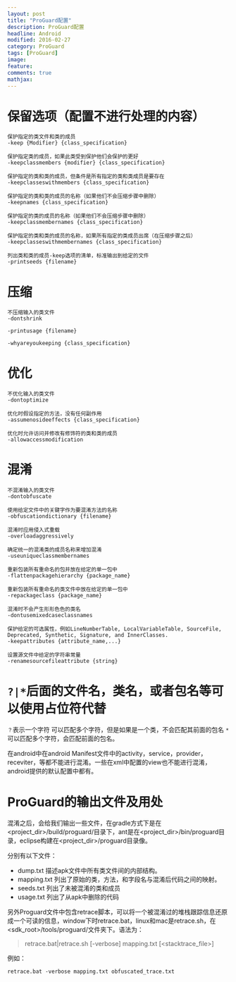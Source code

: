 ```yaml
---
layout: post
title: "ProGuard配置"
description: ProGuard配置
headline: Android
modified: 2016-02-27
category: ProGuard
tags: [ProGuard]
image:
feature:
comments: true
mathjax:
---
```



# 保留选项（配置不进行处理的内容）

```
保护指定的类文件和类的成员
-keep {Modifier} {class_specification}

保护指定类的成员，如果此类受到保护他们会保护的更好
-keepclassmembers {modifier} {class_specification}

保护指定的类和类的成员，但条件是所有指定的类和类成员是要存在
-keepclasseswithmembers {class_specification}

保护指定的类和类的成员的名称（如果他们不会压缩步骤中删除）
-keepnames {class_specification}

保护指定的类的成员的名称（如果他们不会压缩步骤中删除）
-keepclassmembernames {class_specification}

保护指定的类和类的成员的名称，如果所有指定的类成员出席（在压缩步骤之后）
-keepclasseswithmembernames {class_specification}

列出类和类的成员-keep选项的清单，标准输出到给定的文件
-printseeds {filename}
```

# 压缩

```
不压缩输入的类文件
-dontshrink

-printusage {filename}

-whyareyoukeeping {class_specification}
```


# 优化

```
不优化输入的类文件
-dontoptimize

优化时假设指定的方法，没有任何副作用
-assumenosideeffects {class_specification}

优化时允许访问并修改有修饰符的类和类的成员
-allowaccessmodification
```

# 混淆

```
不混淆输入的类文件
-dontobfuscate

使用给定文件中的关键字作为要混淆方法的名称
-obfuscationdictionary {filename}

混淆时应用侵入式重载
-overloadaggressively

确定统一的混淆类的成员名称来增加混淆
-useuniqueclassmembernames

重新包装所有重命名的包并放在给定的单一包中
-flattenpackagehierarchy {package_name}

重新包装所有重命名的类文件中放在给定的单一包中
-repackageclass {package_name}

混淆时不会产生形形色色的类名
-dontusemixedcaseclassnames

保护给定的可选属性，例如LineNumberTable, LocalVariableTable, SourceFile, Deprecated, Synthetic, Signature, and InnerClasses.
-keepattributes {attribute_name,...}

设置源文件中给定的字符串常量
-renamesourcefileattribute {string}
```

# `?|*`后面的文件名，类名，或者包名等可以使用占位符代替
`？`表示一个字符
可以匹配多个字符，但是如果是一个类，不会匹配其前面的包名
`*` 可以匹配多个字符，会匹配前面的包名。

在android中在android Manifest文件中的activity，service，provider， receviter，等都不能进行混淆。一些在xml中配置的view也不能进行混淆，android提供的默认配置中都有。

# ProGuard的输出文件及用处
混淆之后，会给我们输出一些文件，在gradle方式下是在<project_dir>/build/proguard/目录下，ant是在<project_dir>/bin/proguard目录，eclipse构建在<project_dir>/proguard目录像。

分别有以下文件：
+ dump.txt 描述apk文件中所有类文件间的内部结构。
+ mapping.txt 列出了原始的类，方法，和字段名与混淆后代码之间的映射。
+ seeds.txt 列出了未被混淆的类和成员
+ usage.txt 列出了从apk中删除的代码

另外Proguard文件中包含retrace脚本，可以将一个被混淆过的堆栈跟踪信息还原成一个可读的信息，window下时retrace.bat，linux和mac是retrace.sh，在<sdk_root>/tools/proguard/文件夹下。语法为：

> retrace.bat|retrace.sh [-verbose] mapping.txt [<stacktrace_file>]

例如：
```
retrace.bat -verbose mapping.txt obfuscated_trace.txt
```
